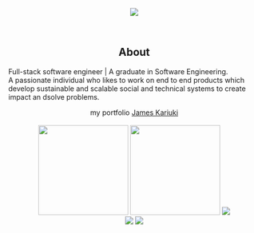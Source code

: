 <p align="center">
<img src="header.svg" />
</p>
<br/>
<div align="center">
<h2> About </h2>
  <p align="start">
  Full-stack software engineer | A graduate in Software Engineering. </br>
  A passionate individual who likes to work on end to end products which develop sustainable and scalable social and technical systems to create impact an dsolve problems.
  </p>
  <p> my portfolio <a href="https://kariukijames.com">James Kariuki</a>
 
   <br />
  <br/>
 <td>
<tr><img height="180em" src="https://github-readme-stats.vercel.app/api?username=Jimna254&show_icons=true&theme=github_dark&include_all_commits=true&count_private=true"/></tr>
<tr><img height="180em" src="https://github-readme-stats.vercel.app/api/top-langs/?username=Jimna254&layout=compact&langs_count=7&theme=github_dark"/></tr>
 <tr><img src="https://github-readme-streak-stats.herokuapp.com/?user=Jimna254&show_icons=true&locale=en&layout=compact&theme=tokyonight"/></tr>
<td>
<br/>
<a href="hwww.linkedin.com/in/jameskw-8b0508250" target="_blank"><img src="https://img.shields.io/badge/-LinkedIn-00008b?style=for-the-badge&logo=linkedin&logoColor=white" target="_blank"></a> 
<a href="hwww.linkedin.com/in/jameskw" target="_blank"><img src="https://img.shields.io/badge/-LinkedIn-00008b?style=for-the-badge&logo=linkedin&logoColor=white" target="_blank"></a> 
